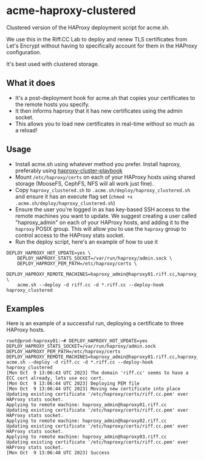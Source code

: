 # acme-haproxy-clustered
Clustered version of the HAProxy deployment script for acme.sh.

We use this in the Riff.CC Lab to deploy and renew TLS certificates from Let's Encrypt without having to specifically account for them in the HAProxy configuration.

It's best used with clustered storage.

## What it does
* It's a post-deployment hook for acme.sh that copies your certificates to the remote hosts you specify.
* It then informs haproxy that it has new certificates using the admin socket.
* This allows you to load new certificates in real-time without so much as a reload!

## Usage
* Install acme.sh using whatever method you prefer. Install haproxy, preferably using [haproxy-cluster-playbook](https://github.com/riffcc/haproxy-cluster-playbook)
* Mount `/etc/haproxy/certs` on each of your HAProxy hosts using shared storage (MooseFS, CephFS, NFS will all work just fine).
* Copy `haproxy_clustered.sh` to `.acme.sh/deploy/haproxy_clustered.sh` and ensure it has an execute flag set (`chmod +x .acme.sh/deploy/haproxy_clustered.sh`)
* Ensure the user you're logged in as has key-based SSH access to the remote machines you want to update. We suggest creating a user called "haproxy_admin" on each of your HAProxy hosts, and adding it to the `haproxy` POSIX group. This will allow you to use the `haproxy` group to control access to the HAProxy stats socket.
* Run the deploy script, here's an example of how to use it
```
DEPLOY_HAPROXY_HOT_UPDATE=yes \
    DEPLOY_HAPROXY_STATS_SOCKET=/var/run/haproxy/admin.sock \
    DEPLOY_HAPROXY_PEM_PATH=/etc/haproxy/certs \
    DEPLOY_HAPROXY_REMOTE_MACHINES=haproxy_admin@haproxy01.riff.cc,haproxy_admin@haproxy02.riff.cc,haproxy_admin@haproxy03.riff.cc \
    acme.sh --deploy -d riff.cc -d *.riff.cc --deploy-hook haproxy_clustered
```

## Examples
Here is an example of a successful run, deploying a certificate to three HAProxy hosts.
```
root@prod-haproxy01:~# DEPLOY_HAPROXY_HOT_UPDATE=yes DEPLOY_HAPROXY_STATS_SOCKET=/var/run/haproxy/admin.sock DEPLOY_HAPROXY_PEM_PATH=/etc/haproxy/certs   DEPLOY_HAPROXY_REMOTE_MACHINES=haproxy_admin@haproxy01.riff.cc,haproxy_admin@haproxy02.riff.cc,haproxy_admin@haproxy03.riff.cc acme.sh --deploy -d riff.cc -d *.riff.cc --deploy-hook haproxy_clustered
[Mon Oct  9 13:06:43 UTC 2023] The domain 'riff.cc' seems to have a ECC cert already, lets use ecc cert.
[Mon Oct  9 13:06:44 UTC 2023] Deploying PEM file
[Mon Oct  9 13:06:44 UTC 2023] Moving new certificate into place
Updating existing certificate '/etc/haproxy/certs/riff.cc.pem' over HAProxy stats socket.
Applying to remote machine: haproxy_admin@haproxy01.riff.cc
Updating existing certificate '/etc/haproxy/certs/riff.cc.pem' over HAProxy stats socket.
Applying to remote machine: haproxy_admin@haproxy02.riff.cc
Updating existing certificate '/etc/haproxy/certs/riff.cc.pem' over HAProxy stats socket.
Applying to remote machine: haproxy_admin@haproxy03.riff.cc
Updating existing certificate '/etc/haproxy/certs/riff.cc.pem' over HAProxy stats socket.
[Mon Oct  9 13:06:48 UTC 2023] Success
```
